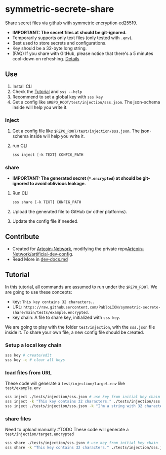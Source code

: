 # symmetric-secrete-share

Share secret files via github with symmetric encryption ed25519.

- **IMPORTANT: The secret files at should be git-ignored.**
- Temporarily supports only text files (only tested with `.env`).
- Best used to store secrets and configurations.
- Key should be a 32-byte long string.
- (FAQ) If you share with GitHub, please notice that there's a 5 minutes cool-down on refreshing. [Details](https://stackoverflow.com/questions/46551413/github-not-update-raw-after-commit)

## Use

1. Install CLI
2. Check the [Tutorial](#Tutorial) and `sss --help`
3. Recommend to set a global key with `sss key`
4. Get a config like `$REPO_ROOT/test/injection/sss.json`. The json-schema inside will help you write it.

### inject

1. Get a config file like `$REPO_ROOT/test/injection/sss.json`. The json-schema inside will help you write it.
2. run CLI

   ```bash
   sss inject [-k TEXT] CONFIG_PATH
   ```

### share

- **IMPORTANT: The generated secret (`*.encrypted`) at should be git-ignored to avoid oblivious leakage.**

1. Run CLI

   ```bash
   sss share [-k TEXT] CONFIG_PATH
   ```

2. Upload the generated file to GitHub (or other platforms).
3. Update the config file if needed.

## Contribute

- Created for [Artcoin-Network](https://github.com/Artcoin-Network/), modifying the private repo[Artcoin-Network/artificial-dev-config](https://github.com/Artcoin-Network/artificial-dev-config).
- Read More in [dev-docs.md](./docs/dev-docs.md)

## Tutorial

In this tutorial, all commands are assumed to run under the `$REPO_ROOT`. We are going to use these concepts:

- key: `This key contains 32 characters.`.
- URL: `https://raw.githubusercontent.com/PabloLION/symmetric-secrete-share/main/tests/example.encrypted`.
- key chain: A file to share key, initialized with `sss key`.

We are going to play with the folder `test/injection`, with the `sss.json` file inside it. To share your own file, a new config file should be created.

### Setup a local key chain

```bash
sss key # create/edit
sss key -c # clear all keys
```

### load files from URL

These code will generate a `test/injection/target.env` like `test/example.env`

```bash
sss inject ./tests/injection/sss.json # use key from initial key chain
sss inject -k "This key contains 32 characters." ./tests/injection/sss.json
sss inject ./tests/injection/sss.json -k "I'm a string with 32 characters." # fail
```

### share files

Need to upload manually #TODO
These code will generate a `test/injection/target.encrypted`

```bash
sss share ./tests/injection/sss.json # use key from initial key chain
sss share -k "This key contains 32 characters." ./tests/injection/sss.json
```

